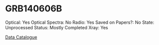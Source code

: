 # GRB140606B

Optical: Yes
Optical Spectra: No
Radio: Yes
Saved on Papers?: No
State: Unprocessed
Status: Mostly Completed
Xray: Yes

[Data Catalogue](GRB140606B%2000649ce44e4f4d2aaf39abb2b98d609b/Data%20Catalogue%20e2a51e0f575c4886a53ae8eb69553a9f.md)